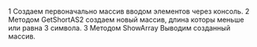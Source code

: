 1 Создаем первоначально массив вводом элементов через консоль.
2 Методом GetShortAS2 создаем новый массив, длина которы меньше или равна 3 символа.
3 Методом ShowArray Выводим созданный массив.